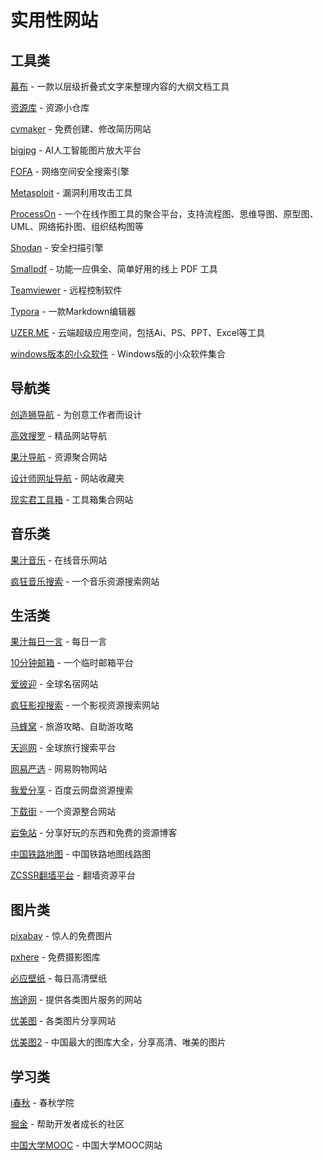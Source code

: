 # 实用性网站

## 工具类

[幕布](https://mubu.com/) - 一款以层级折叠式文字来整理内容的大纲文档工具

[资源库](https://www.leachchen.com/) - 资源小仓库

[cvmaker](https://cvmkr.com/?lang=zh) - 免费创建、修改简历网站

[bigjpg](http://bigjpg.com/) - AI人工智能图片放大平台

[FOFA](https://fofa.so/) - 网络空间安全搜索引擎

[Metasploit](https://www.metasploit.com/) - 漏洞利用攻击工具

[ProcessOn](https://www.processon.com/) - 一个在线作图工具的聚合平台，支持流程图、思维导图、原型图、UML、网络拓扑图、组织结构图等

[Shodan](https://www.shodan.io/) - 安全扫描引擎

[Smallpdf](https://smallpdf.com/cn) - 功能一应俱全、简单好用的线上 PDF 工具

[Teamviewer](https://www.teamviewer.com/cn/) - 远程控制软件

[Typora](https://typora.io/) - 一款Markdown编辑器

[UZER.ME](https://www.uzer.me/index.html) - 云端超级应用空间，包括Ai、PS、PPT、Excel等工具

[windows版本的小众软件](https://love.appinn.com/) - Windows版的小众软件集合

## 导航类

[创造狮导航](http://www.chuangzaoshi.com/) - 为创意工作者而设计

[高效搜罗](http://www.gaoxiaosouluo.cn/index.html) - 精品网站导航

[果汁导航](http://guozhivip.com/nav/) - 资源聚合网站

[设计师网址导航](http://webstack.cc/cn/index.html) - 网站收藏夹

[现实君工具箱](http://tool.uixsj.cn/) - 工具箱集合网站

## 音乐类

[果汁音乐](http://guozhivip.com/yinyue/) - 在线音乐网站

[疯狂音乐搜索](http://music.ifkdy.com/) - 一个音乐资源搜索网站

## 生活类

[果汁每日一言](http://guozhivip.com/nav/yiyan.html) - 每日一言

[10分钟邮箱](https://bccto.me/) - 一个临时邮箱平台

[爱彼迎](https://www.airbnb.cn/) - 全球名宿网站

[疯狂影视搜索](http://ifkdy.com/) - 一个影视资源搜索网站

[马蜂窝](https://www.mafengwo.cn/) - 旅游攻略、自助游攻略

[天巡网](https://www.tianxun.com/) - 全球旅行搜索平台

[网易严选](http://you.163.com/) - 网易购物网站

[我爱分享](http://www.wwaaffxx.com/) - 百度云网盘资源搜索

[下载街](http://www.xiazaij.com/) - 一个资源整合网站

[岩兔站](https://yantuz.cn/) - 分享好玩的东西和免费的资源博客

[中国铁路地图](https://www.shodan.io/) - 中国铁路地图线路图

[ZCSSR翻墙平台](https://zcssr.me/) - 翻墙资源平台

## 图片类

[pixabay](https://pixabay.com/zh/) - 惊人的免费图片

[pxhere](https://pxhere.com/) - 免费摄影图库

[必应壁纸](https://bing.ioliu.cn/) - 每日高清壁纸

[旅途网](https://www.imgtrip.com/) - 提供各类图片服务的网站

[优美图](http://topit.pro/) - 各类图片分享网站

[优美图2](http://www.youmeitu.com/) - 中国最大的图库大全，分享高清、唯美的图片

## 学习类

[i春秋](https://www.ichunqiu.com/) - 春秋学院

[掘金](https://juejin.im/) - 帮助开发者成长的社区

[中国大学MOOC](https://www.icourse163.org) - 中国大学MOOC网站

